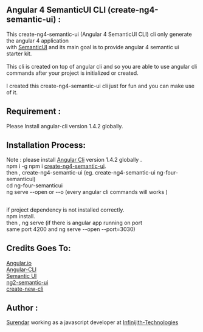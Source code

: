 ## Angular 4 SemanticUI CLI (create-ng4-semantic-ui) :

  This create-ng4-semantic-ui (Angular 4 SemanticUI CLI) cli only generate the angular 4 application <br/>
  with [SemanticUI](https://semantic-ui.com) and its main goal is to provide angular 4 semantic ui <br/>
  starter kit.<br/>
  <br/>
  This cli is created on top of angular cli and so you are able to use angular cli commands after your 
  project is initialized or created.<br/>
  <br/>
  I created this create-ng4-semantic-ui cli just for fun and you can make use of it.
  <br/>
## Requirement :
   Please Install angular-cli version 1.4.2 globally.<br/>
    
## Installation Process:
  Note : please install [Angular Cli](https://cli.angular.io/) version 1.4.2 globally .<br/>
  npm i -g npm i [create-ng4-semantic-ui](https://www.npmjs.com/package/create-ng4-semantic-ui).<br/>
  then , create-ng4-semantic-ui <name-of-the-project-directory-name> (eg. create-ng4-semantic-ui ng-four-semanticui)<br/>
  cd ng-four-semanticui <br/>
  ng serve --open or --o (every angular cli commands will works )<br/>
##
  if project dependency is not installed correctly.<br/>
  npm install.<br/>
  then , ng serve (if there is angular app running on port <br/>
  same port 4200 and ng serve --open --port=3030)<br/>
    
## Credits Goes To:
  [Angular.io](https://angular.io/)<br/>
  [Angular-CLI](https://cli.angular.io/)<br/>
  [Semantic UI](https://semantic-ui.com])<br/>
  [ng2-semantic-ui](https://github.com/edcarroll/ng2-semantic-ui)<br/>
  [create-new-cli](https://www.npmjs.com/package/create-new-cli)<br/>

## Author :
[Surendar](https://www.youtube.com/channel/UCRlL4KoDH9GXaMWX3bbF4Kw)  working  as a javascript developer
at [Infinijith-Technologies](http://infinijith.com/)
